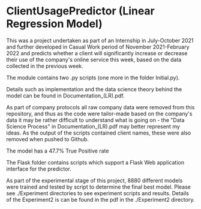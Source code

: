 # ClientUsagePredictor (Linear Regression Model)

This was a project undertaken as part of an Internship in July-October 2021 and further developed in Casual Work period of November 2021-February 2022 and predicts whether a client will significantly increase or decrease their use of the company's online service this week, based on the data collected in the previous week. 

The module contains two .py scripts (one more in the folder Initial.py).

Details such as implementation and the data science theory behind the model can be found in Documentation_(LR).pdf.

As part of company protocols all raw company data were removed from this repository, and thus as the code were tailor-made based on the company's data it may be rather difficult to understand what is going on - the "Data Science Process" in Documentation_(LR).pdf may better represent my ideas. As the output of the scripts contained client names, these were also removed when pushed to Github.

The model has a 47.7% True Positive rate

The Flask folder contains scripts which support a Flask Web application interface for the predictor.

As part of the experimental stage of this project, 8880 different models were trained and tested by script to determine the final best model. Please see ./Experiment directories to see experiment scripts and results. Details of the Experiment2 is can be found in the pdf in the ./Experiment2 directory.
